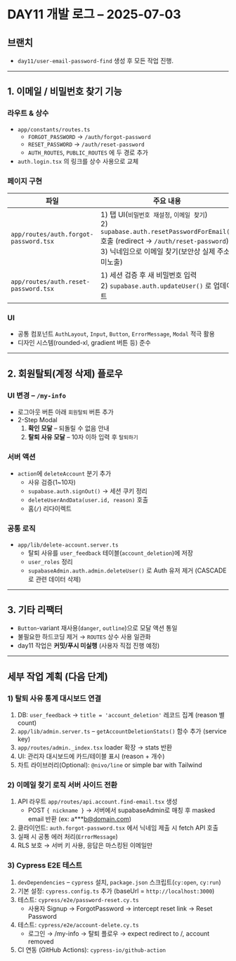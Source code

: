 # DAY11 개발 로그 – 2025-07-03

## 브랜치
* `day11/user-email-password-find` 생성 후 모든 작업 진행.

---

## 1. 이메일 / 비밀번호 찾기 기능
### 라우트 & 상수
* `app/constants/routes.ts`
  * `FORGOT_PASSWORD` → `/auth/forgot-password`
  * `RESET_PASSWORD`   → `/auth/reset-password`
  * `AUTH_ROUTES`, `PUBLIC_ROUTES` 에 두 경로 추가
* `auth.login.tsx` 의 링크를 상수 사용으로 교체

### 페이지 구현
| 파일 | 주요 내용 |
|------|----------|
| `app/routes/auth.forgot-password.tsx` | 1) 탭 UI(`비밀번호 재설정`, `이메일 찾기`) <br/>2) `supabase.auth.resetPasswordForEmail()` 호출 (redirect → `/auth/reset-password`) <br/>3) 닉네임으로 이메일 찾기(보안상 실제 주소 미노출) |
| `app/routes/auth.reset-password.tsx` | 1) 세션 검증 후 새 비밀번호 입력 <br/>2) `supabase.auth.updateUser()` 로 업데이트 |

### UI
* 공통 컴포넌트 `AuthLayout`, `Input`, `Button`, `ErrorMessage`, `Modal` 적극 활용
* 디자인 시스템(rounded-xl, gradient 버튼 등) 준수

---

## 2. 회원탈퇴(계정 삭제) 플로우
### UI 변경 – `/my-info`
* 로그아웃 버튼 아래 `회원탈퇴` 버튼 추가
* 2-Step Modal
  1. **확인 모달** – 되돌릴 수 없음 안내
  2. **탈퇴 사유 모달** – 10자 이하 입력 후 `탈퇴하기`

### 서버 액션
* `action`에 `deleteAccount` 분기 추가
  * 사유 검증(1~10자)
  * `supabase.auth.signOut()` → 세션 쿠키 정리
  * `deleteUserAndData(user.id, reason)` 호출
  * 홈(`/`) 리다이렉트

### 공통 로직
* `app/lib/delete-account.server.ts`
  * 탈퇴 사유를 `user_feedback` 테이블(`account_deletion`)에 저장
  * `user_roles` 정리
  * `supabaseAdmin.auth.admin.deleteUser()` 로 Auth 유저 제거 (CASCADE로 관련 데이터 삭제)

---

## 3. 기타 리팩터
* `Button`-variant 재사용(`danger`, `outline`)으로 모달 액션 통일
* 불필요한 하드코딩 제거 → `ROUTES` 상수 사용 일관화
* day11 작업은 **커밋/푸시 미실행** (사용자 직접 진행 예정)

---

## 세부 작업 계획 (다음 단계)

### 1) 탈퇴 사유 통계 대시보드 연결
1. DB: `user_feedback` → `title = 'account_deletion'` 레코드 집계 (reason 별 count)
2. `app/lib/admin.server.ts` – `getAccountDeletionStats()` 함수 추가 (service key)
3. `app/routes/admin._index.tsx` loader 확장 → stats 반환
4. UI: 관리자 대시보드에 카드/테이블 표시 (reason + 개수)
5. 차트 라이브러리(Optional): `@nivo/line` or simple bar with Tailwind

### 2) 이메일 찾기 로직 서버 사이드 전환
1. API 라우트 `app/routes/api.account.find-email.tsx` 생성
   * POST `{ nickname }` → 서버에서 supabaseAdmin로 매칭 후 masked email 반환 (ex: a***b@domain.com)
2. 클라이언트: `auth.forgot-password.tsx` 에서 닉네임 제출 시 fetch API 호출
3. 실패 시 공통 에러 처리(`ErrorMessage`)
4. RLS 보호 → 서버 키 사용, 응답은 마스킹된 이메일만

### 3) Cypress E2E 테스트
1. `devDependencies` – `cypress` 설치, `package.json` 스크립트(`cy:open`, `cy:run`)
2. 기본 설정: `cypress.config.ts` 추가 (baseUrl = `http://localhost:3000`)
3. 테스트: `cypress/e2e/password-reset.cy.ts`
   * 사용자 Signup → ForgotPassword → intercept reset link → Reset Password
4. 테스트: `cypress/e2e/account-delete.cy.ts`
   * 로그인 → /my-info → 탈퇴 플로우 → expect redirect to /, account removed
5. CI 연동 (GitHub Actions): `cypress-io/github-action`